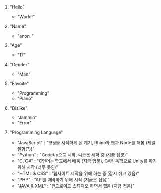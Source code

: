 1. "Hello"
    * "World!"

2. "Name"
    * "anon_"

3. "Age"
    * "17"

4. "Gender"
    * "Man"

5. "Favoite"
    * "Programming"
    * "Piano"

6. "Dislike"
    * "Jammin"
    * "Error"

7. "Programming Language"
    * "JavaScript" : "코딩을 시작하게 된 계기, Rhino와 웹과 Node를 해봄 (제일 잘함(?))"
    * "Python" : "CodeUp으로 시작, 디코봇 제작 중 (지금 입문)"
    * "C, C#" : "C언어는 학교에서 배움 (지금 입문), C#은 독학으로 Unity를 하기 위해 시작 (너무 못함)"
    * "HTML & CSS" : "웹사이트 제작을 위해 하는 중 (잠시 쉬고 있음)"
    * "PHP" : "API를 제작하기 위해 시작 (지금은 접음)"
    * "JAVA & XML" : "안드로이드 스튜디오 하면서 했음 (지금 접음)"
